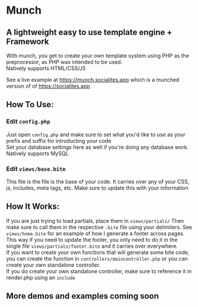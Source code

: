 # Munch
## A lightweight easy to use template engine + Framework 

With munch, you get to create your own template system using PHP as the preprocessor, as PHP was intended to be used.   
Natively supports HTML/CSS/JS

See a live example at https://munch.socialites.app which is a munched version of of https://socialites.app

## How To Use:
### Edit `config.php`
Just open `config.php` and make sure to set what you'd like to use as your prefix and suffix for introducting your code    
Set your database settings here as well if you're doing any database work. Natively supports MySQL

### Edit `views/base.bite`
This file is the file is the base of your code. It carries over any of your CSS, js, includes, meta tags, etc. Make sure to update this with your information 

## How It Works: 
If you are just trying to load partials, place them in `views/partials/` Then make sure to call them in the respective `.bite` file using your delimiters. See `views/home.bite` for an example of how I generate a footer across pages.   
This way if you need to update the footer, you only need to do it in the single file `views/partials/footer.bite` and it carries over everywhere.   
If you want to create your own functions that will generate some bite code, you can create the function in `controllers/maincontroller.php` or you can create your own standalone controller.    
If you do create your own standalone controller, make sure to reference it in render.php using an `include`

## More demos and examples coming soon
